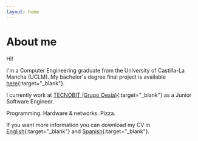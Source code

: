 ```yaml
---
layout: home
---
```

# About me

Hi!

I'm a Computer Engineering graduate from the University of Castilla-La Mancha (UCLM). My bachelor's degree final project is available [here](http://hdl.handle.net/10578/12273){:target="_blank"}.

I currently work at [TECNOBIT (Grupo Oesía)](http://grupooesia.com/ingenieria-tecnobit/){:target="_blank"} as a Junior Software Engineer.

Programming. Hardware & networks. Pizza.

If you want more information you can download my CV in [English](https://javiersevball.github.io/download/CV_JavierSevilla_ENG.pdf){:target="_blank"} and [Spanish](https://javiersevball.github.io/download/CV_JavierSevilla.pdf){:target="_blank"}.


